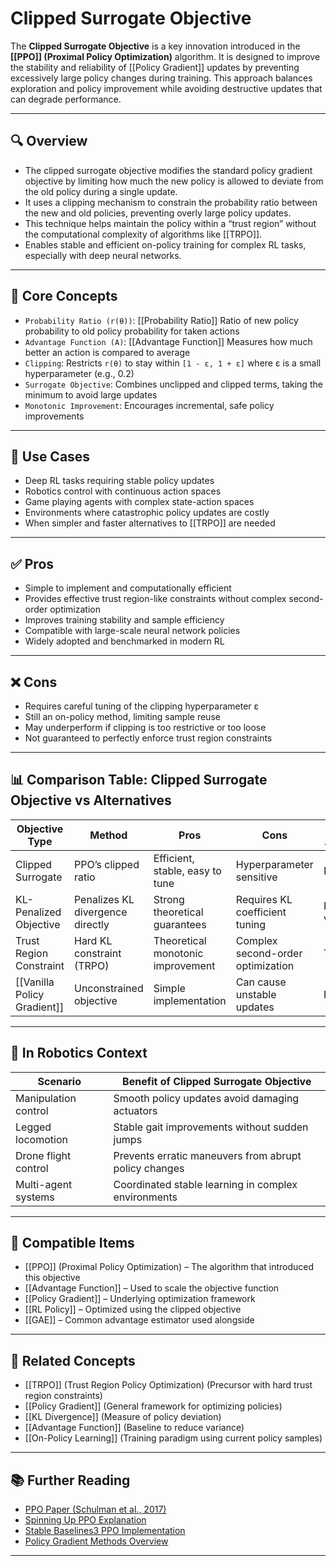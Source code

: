 # Clipped Surrogate Objective

The **Clipped Surrogate Objective** is a key innovation introduced in the **[[PPO]] (Proximal Policy Optimization)** algorithm. It is designed to improve the stability and reliability of [[Policy Gradient]] updates by preventing excessively large policy changes during training. This approach balances exploration and policy improvement while avoiding destructive updates that can degrade performance.

---

## 🔍 Overview

- The clipped surrogate objective modifies the standard policy gradient objective by limiting how much the new policy is allowed to deviate from the old policy during a single update.  
- It uses a clipping mechanism to constrain the probability ratio between the new and old policies, preventing overly large policy updates.  
- This technique helps maintain the policy within a “trust region” without the computational complexity of algorithms like [[TRPO]].  
- Enables stable and efficient on-policy training for complex RL tasks, especially with deep neural networks.  

---

## 🧠 Core Concepts

- `Probability Ratio (r(θ))`: [[Probability Ratio]] Ratio of new policy probability to old policy probability for taken actions  
- `Advantage Function (A)`: [[Advantage Function]] Measures how much better an action is compared to average  
- `Clipping`: Restricts `r(θ)` to stay within `[1 - ε, 1 + ε]` where ε is a small hyperparameter (e.g., 0.2)  
- `Surrogate Objective`: Combines unclipped and clipped terms, taking the minimum to avoid large updates  
- `Monotonic Improvement`: Encourages incremental, safe policy improvements  

---

## 🧰 Use Cases

- Deep RL tasks requiring stable policy updates  
- Robotics control with continuous action spaces  
- Game playing agents with complex state-action spaces  
- Environments where catastrophic policy updates are costly  
- When simpler and faster alternatives to [[TRPO]] are needed  

---

## ✅ Pros

- Simple to implement and computationally efficient  
- Provides effective trust region-like constraints without complex second-order optimization  
- Improves training stability and sample efficiency  
- Compatible with large-scale neural network policies  
- Widely adopted and benchmarked in modern RL  

---

## ❌ Cons

- Requires careful tuning of the clipping hyperparameter ε  
- Still an on-policy method, limiting sample reuse  
- May underperform if clipping is too restrictive or too loose  
- Not guaranteed to perfectly enforce trust region constraints  

---

## 📊 Comparison Table: Clipped Surrogate Objective vs Alternatives

| Objective Type              | Method                           | Pros                              | Cons                              | Example Algorithms |
| --------------------------- | -------------------------------- | --------------------------------- | --------------------------------- | ------------------ |
| Clipped Surrogate           | PPO’s clipped ratio              | Efficient, stable, easy to tune   | Hyperparameter sensitive          | PPO                |
| KL-Penalized Objective      | Penalizes KL divergence directly | Strong theoretical guarantees     | Requires KL coefficient tuning    | Early PPO variants |
| Trust Region Constraint     | Hard KL constraint (TRPO)        | Theoretical monotonic improvement | Complex second-order optimization | TRPO               |
| [[Vanilla Policy Gradient]] | Unconstrained objective          | Simple implementation             | Can cause unstable updates        | REINFORCE          |

---

## 🤖 In Robotics Context

| Scenario                  | Benefit of Clipped Surrogate Objective          |
|---------------------------|-------------------------------------------------|
| Manipulation control      | Smooth policy updates avoid damaging actuators  |
| Legged locomotion        | Stable gait improvements without sudden jumps   |
| Drone flight control     | Prevents erratic maneuvers from abrupt policy changes |
| Multi-agent systems      | Coordinated stable learning in complex environments |

---

## 🔧 Compatible Items

- [[PPO]] (Proximal Policy Optimization) – The algorithm that introduced this objective  
- [[Advantage Function]] – Used to scale the objective function  
- [[Policy Gradient]] – Underlying optimization framework  
- [[RL Policy]] – Optimized using the clipped objective  
- [[GAE]] – Common advantage estimator used alongside  

---

## 🔗 Related Concepts

- [[TRPO]] (Trust Region Policy Optimization) (Precursor with hard trust region constraints)  
- [[Policy Gradient]] (General framework for optimizing policies)  
- [[KL Divergence]] (Measure of policy deviation)  
- [[Advantage Function]] (Baseline to reduce variance)  
- [[On-Policy Learning]] (Training paradigm using current policy samples)  

---

## 📚 Further Reading

- [PPO Paper (Schulman et al., 2017)](https://arxiv.org/abs/1707.06347)  
- [Spinning Up PPO Explanation](https://spinningup.openai.com/en/latest/algorithms/ppo.html)  
- [Stable Baselines3 PPO Implementation](https://stable-baselines3.readthedocs.io/en/master/modules/ppo.html)  
- [Policy Gradient Methods Overview](http://incompleteideas.net/book/the-book.html)  

---

